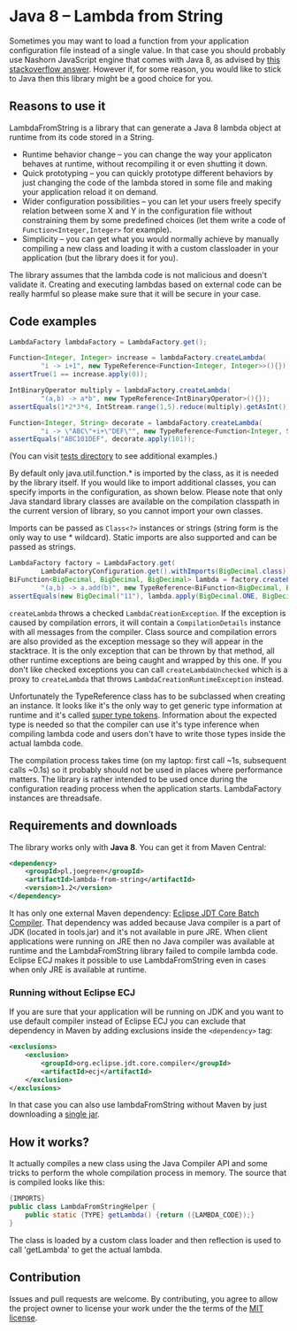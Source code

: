 # Java 8 &ndash; Lambda from String

Sometimes you may want to load a function from your application configuration file instead of a single value. 
In that case you should probably use Nashorn JavaScript engine that comes with Java 8, as advised by [this stackoverflow answer](http://stackoverflow.com/a/22291144). 
However if, for some reason, you would like to stick to Java then this library might be a good choice for you. 

## Reasons to use it
LambdaFromString is a library that can generate a Java 8 lambda object at runtime from its code stored in a String. 
* Runtime behavior change &ndash; you can change the way your applicaton behaves at runtime, without recompiling it or even shutting it down.  
* Quick prototyping &ndash; you can quickly prototype different behaviors by just changing the code of the lambda stored in some file and making your application reload it on demand.
* Wider configuration possibilities &ndash; you can let your users freely specify relation between some X and Y in the configuration file without constraining them by some predefined choices (let them write a code of `Function<Integer,Integer>` for example).
* Simplicity &ndash; you can get what you would normally achieve by manually compiling a new class and loading it with a custom classloader in your application (but the library does it for you). 

The library assumes that the lambda code is not malicious and doesn't validate it. Creating and executing lambdas based on external code can be really harmful so please make sure that it will be secure in your case. 

## Code examples 
```java
LambdaFactory lambdaFactory = LambdaFactory.get();

Function<Integer, Integer> increase = lambdaFactory.createLambda(
        "i -> i+1", new TypeReference<Function<Integer, Integer>>(){});
assertTrue(1 == increase.apply(0));

IntBinaryOperator multiply = lambdaFactory.createLambda(
        "(a,b) -> a*b", new TypeReference<IntBinaryOperator>(){});
assertEquals(1*2*3*4, IntStream.range(1,5).reduce(multiply).getAsInt());

Function<Integer, String> decorate = lambdaFactory.createLambda(
        "i -> \"ABC\"+i+\"DEF\"", new TypeReference<Function<Integer, String>>(){});
assertEquals("ABC101DEF", decorate.apply(101));
```
(You can visit [tests directory](https://github.com/greenjoe/lambdaFromString/tree/master/src/test/java/pl/joegreen/lambdaFromString) to see additional examples.)

By default only java.util.function.* is imported by the class, as it is needed by the library itself. If you would like to import additional classes, you can specify imports in the configuration, as shown below. Please note that only Java standard library classes are available on the compilation classpath in the current version of library, so you cannot import your own classes. 

Imports can be passed as `Class<?>` instances or strings (string form is the only way to use * wildcard). Static imports are also supported and can be passed as strings. 

```java
LambdaFactory factory = LambdaFactory.get(
        LambdaFactoryConfiguration.get().withImports(BigDecimal.class));
BiFunction<BigDecimal, BigDecimal, BigDecimal> lambda = factory.createLambda(
        "(a,b) -> a.add(b)", new TypeReference<BiFunction<BigDecimal, BigDecimal, BigDecimal>>() {});
assertEquals(new BigDecimal("11"), lambda.apply(BigDecimal.ONE, BigDecimal.TEN));
```

`createLambda` throws a checked `LambdaCreationException`. If the exception is caused by compilation errors, it will contain a `CompilationDetails` instance with all messages from the compiler. Class source and compilation errors are also provided as the exception message so they will appear in the stacktrace. It is the only exception that can be thrown by that method, all other runtime exceptions are being caught and wrapped by this one. If you don't like checked exceptions you can call `createLambdaUnchecked` which is a proxy to `createLambda` that throws `LambdaCreationRuntimeException` instead. 

Unfortunately the TypeReference class has to be subclassed when creating an instance. It looks like it's the only way to get generic type 
information at runtime and it's called [super type tokens](http://gafter.blogspot.com/2006/12/super-type-tokens.html). 
Information about the expected type is needed so that the compiler can use it's type inference
when compiling lambda code and users don't have to write those types inside the actual lambda code. 

The compilation process takes time (on my laptop: first call ~1s, subsequent calls ~0.1s) so it probably should not be used in places where performance matters.
The library is rather intended to be used once during the configuration reading process when the application starts. 
LambdaFactory instances are threadsafe. 


## Requirements and downloads 
The library works only with __Java 8__.
You can get it from Maven Central:
```xml
<dependency>
	<groupId>pl.joegreen</groupId>
	<artifactId>lambda-from-string</artifactId>
	<version>1.2</version>
</dependency>
```
It has only one external Maven dependency: [Eclipse JDT Core Batch Compiler](http://mvnrepository.com/artifact/org.eclipse.jdt.core.compiler/ecj). That dependency was added because Java compiler is a part of JDK (located in tools.jar) and it's not available in pure JRE. When client applications were running on JRE then no Java compiler was available at runtime and the LambdaFromString library failed to compile lambda code. Eclipse ECJ makes it possible to use LambdaFromString even in cases when only JRE is available at runtime. 

### Running without Eclipse ECJ 
If you are sure that your application will be running on JDK and you want to use default compiler instead of Eclipse ECJ you can exclude that dependency in Maven by adding exclusions inside the `<dependency>` tag:  
```xml
<exclusions>
	<exclusion>
		<groupId>org.eclipse.jdt.core.compiler</groupId>
		<artifactId>ecj</artifactId>
	</exclusion>
</exclusions>
```
In that case you can also use lambdaFromString without Maven by just downloading a [single jar](http://central.maven.org/maven2/pl/joegreen/lambda-from-string/1.2/lambda-from-string-1.2.jar). 

## How it works? 

It actually compiles a new class using the Java Compiler API and some tricks to perform the whole
compilation process in memory. The source that is compiled looks like this:

```java
{IMPORTS}
public class LambdaFromStringHelper {
    public static {TYPE} getLambda() {return ({LAMBDA_CODE});}
}
```
The class is loaded by a custom class loader and then reflection is used to call 'getLambda' to get the actual lambda. 


## Contribution
Issues and pull requests are welcome. By contributing, you agree to allow the project owner to license your work under the the terms of the [MIT license](LICENSE). 
